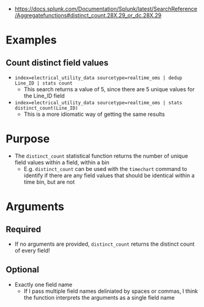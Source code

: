 - https://docs.splunk.com/Documentation/Splunk/latest/SearchReference/Aggregatefunctions#distinct_count.28X.29_or_dc.28X.29
# Examples
## Count distinct field values
- `index=electrical_utility_data sourcetype=realtime_oms | dedup Line_ID | stats count`
  - This search returns a value of 5, since there are 5 unique values for the Line_ID field
- `index=electrical_utility_data sourcetype=realtime_oms | stats distinct_count(Line_ID)`
  - This is a more idiomatic way of getting the same results
# Purpose
- The `distinct_count` statistical function returns the number of unique field values within a field, within a bin
  - E.g. `distinct_count` can be used with the `timechart` command to identify if there are any field values that should be identical within a time
    bin, but are not
# Arguments
## Required
- If no arguments are provided, `distinct_count` returns the distinct count of every field!
## Optional
- Exactly one field name
  - If I pass multiple field names deliniated by spaces or commas, I think the function interprets the arguments as a single field name